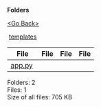 **Folders**

[&lt;Go Back&gt;](../right.html)

 [templates](templates/right.html)

  

<table><thead><tr class="header"><th><strong>File</strong></th><th><strong>File</strong></th><th><strong>File</strong></th><th><strong>File</strong></th></tr></thead><tbody><tr class="odd"><td><a href="app.py">app.py</a> </td><td></td><td></td><td></td></tr></tbody></table>

Folders: 2  
Files: 1  
Size of all files: 705 KB
